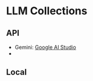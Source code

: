 # LLM Collections

## API
- Gemini: [Google AI Studio](https://aistudio.google.com/prompts/new_chat)
- 

## Local

